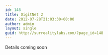 ```yaml
---
id: 148
title: DigitNet 2
date: 2012-07-28T21:03:30+00:00
author: admin
layout: single
guid: http://surrealitylabs.com/?page_id=148
---
```

Details coming soon